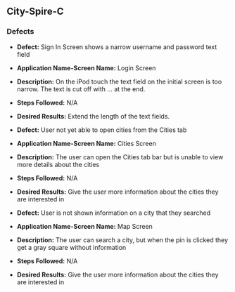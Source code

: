 ## City-Spire-C

### Defects
* **Defect:** Sign In Screen shows a narrow username and password text field 
* **Application Name-Screen Name:** Login Screen
* **Description:** On the iPod touch the text field on the initial screen is too narrow. The text is cut off with ... at the end.
* **Steps Followed:** N/A
* **Desired Results:** Extend the length of the text fields. 

* **Defect:** User not yet able to open cities from the Cities tab 
* **Application Name-Screen Name:** Cities Screen
* **Description:** The user can open the Cities tab bar but is unable to view more details about the cities
* **Steps Followed:** N/A
* **Desired Results:** Give the user more information about the cities they are interested in

* **Defect:** User is not shown information on a city that they searched
* **Application Name-Screen Name:** Map Screen
* **Description:** The user can search a city, but when the pin is clicked they get a gray square without information
* **Steps Followed:** N/A
* **Desired Results:** Give the user more information about the cities they are interested in

